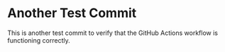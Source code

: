 # Another Test Commit

This is another test commit to verify that the GitHub Actions workflow is functioning correctly.
